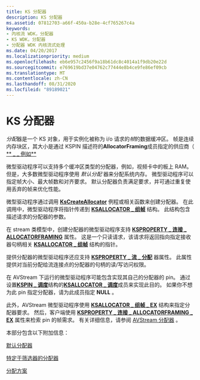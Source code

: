```yaml
---
title: KS 分配器
description: KS 分配器
ms.assetid: 07812703-a66f-450a-b28e-4cf765267c4a
keywords:
- 内核流 WDK，分配器
- KS WDK，分配器
- 分配器 WDK 内核流式处理
ms.date: 04/20/2017
ms.localizationpriority: medium
ms.openlocfilehash: eb6e957c2456f9a18b61dc8c4014a1f9db20e22d
ms.sourcegitcommit: e769619bd37e04762c77444e8b4ce9fe86ef09cb
ms.translationtype: MT
ms.contentlocale: zh-CN
ms.lasthandoff: 08/31/2020
ms.locfileid: "89189021"
---
```

# <a name="ks-allocators"></a>KS 分配器





*分配*器是一个 KS 对象，用于实例化被称为 i/o 请求的*帧*的数据缓冲区。 帧是连续内存块区，其大小是通过 KSPIN 描述符的**AllocatorFraming**成员指定的供应商（ [** \_ \_ 例如**](/windows-hardware/drivers/ddi/ks/ns-ks-_kspin_descriptor_ex)

微型驱动程序可以支持多个缓冲区类型的分配器，例如，视频卡中的板上 RAM。 但是，大多数微型驱动程序使用 *默认分配* 器来分配系统内存。 微型驱动程序可以指定帧大小、最大帧数和对齐要求。 默认分配器负责满足要求，并可通过重复使用丢弃的帧来优化性能。

微型驱动程序通过调用 [**KsCreateAllocator**](/windows-hardware/drivers/ddi/ks/nf-ks-kscreateallocator) 例程或相关函数来创建分配器。 在此调用中，微型驱动程序将指针传递到 [**KSALLOCATOR \_ 组帧**](/windows-hardware/drivers/ddi/ks/ns-ks-ksallocator_framing) 结构。 此结构包含描述请求的分配器的参数。

在 stream 类模型中，创建分配器的微型驱动程序支持 [**KSPROPERTY \_ 连接 \_ ALLOCATORFRAMING**](./ksproperty-connection-allocatorframing.md) 属性。 这是一个只读请求，该请求将返回指向指定接收器句柄相关 [**KSALLOCATOR \_ 组帧**](/windows-hardware/drivers/ddi/ks/ns-ks-ksallocator_framing) 结构的指针。

提供分配器的微型驱动程序还应支持 [**KSPROPERTY \_ 流 \_ 分配**](./ksproperty-stream-allocator.md) 器属性。 此属性提供对当前分配给流连接点的分配器的句柄的读/写访问权限。

在 AVStream 下运行的微型驱动程序可能包含实现其自己的分配器的 pin。 通过设置[**KSPIN \_ 调度**](/windows-hardware/drivers/ddi/ks/ns-ks-_kspin_dispatch)结构的[**KSALLOCATOR \_ 调度**](/windows-hardware/drivers/ddi/ks/ns-ks-_ksallocator_dispatch)成员来实现此目的。 如果你不想为此 pin 指定分配器，请为此成员指定 **NULL** 。

此外，AVStream 微型驱动程序使用 [**KSALLOCATOR \_ 组帧 \_ EX**](/windows-hardware/drivers/ddi/ks/ns-ks-ksallocator_framing_ex) 结构来指定分配器要求。 然后，客户端使用 [**KSPROPERTY \_ 连接 \_ ALLOCATORFRAMING \_ EX**](./ksproperty-connection-allocatorframing-ex.md) 属性来检索 pin 的帧需求。 有关详细信息，请参阅 [AVStream 分配器](avstream-allocators.md) 。

本部分包含以下附加信息：

[默认分配器](default-allocators.md)

[特定于筛选器的分配器](filter-specific-allocators.md)

[分配方案](allocation-schemes.md)

 

